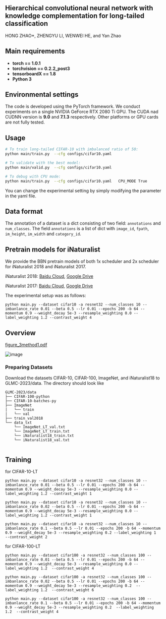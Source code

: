 ## Hierarchical convolutional neural network with knowledge complementation for long-tailed classification
HONG ZHAO*, ZHENGYU LI, WENWEI HE, and Yan Zhao 

## Main requirements

  * **torch == 1.0.1**
  * **torchvision == 0.2.2_post3**
  * **tensorboardX == 1.8**
  * **Python 3**


## Environmental settings
The code is developed using the PyTorch framework. We conduct experiments on a single NVIDIA GeForce RTX 2080 Ti GPU. 
The CUDA nad CUDNN version is **9.0** and **7.1.3** respectively.
Other platforms or GPU cards are not fully tested.


## Usage
```bash
# To train long-tailed CIFAR-10 with imbalanced ratio of 50:
python main/train.py  --cfg configs/cifar10.yaml     

# To validate with the best model:
python main/valid.py  --cfg configs/cifar10.yaml

# To debug with CPU mode:
python main/train.py  --cfg configs/cifar10.yaml   CPU_MODE True
```

You can change the experimental setting by simply modifying the parameter in the yaml file.

## Data format

The annotation of a dataset is a dict consisting of two field: `annotations` and `num_classes`.
The field `annotations` is a list of dict with
`image_id`, `fpath`, `im_height`, `im_width` and `category_id`.


## Pretrain models for iNaturalist

We provide the BBN pretrain models of both 1x scheduler and 2x scheduler for iNaturalist 2018 and iNaturalist 2017.

iNaturalist 2018: [Baidu Cloud](https://pan.baidu.com/s/1olDppTptZ5HYWsgQsMCPLQ), [Google Drive](https://drive.google.com/open?id=1B9ZEfMHqE-KQRKX6nQLQRm8ErFrnHaoE)

iNaturalist 2017: [Baidu Cloud](https://pan.baidu.com/s/1soxsHKKblhapew_wuEdKPQ), [Google Drive](https://drive.google.com/open?id=1yHme1iFQy-Lz_11yZJPlNd9bO_YPKlEU)

The experimental setup was as follows: 

````
python main.py --dataset cifar10 -a resnet32 --num_classes 10 --imbanlance_rate 0.01 --beta 0.5 --lr 0.01 --epochs 200 -b 64 --momentum 0.9 --weight_decay 5e-3 --resample_weighting 0.0 --label_weighting 1.2 --contrast_weight 4
````
## Overview
[figure_3method1.pdf](https://github.com/fhqxa/lzy_HCKC/files/13304999/figure_3method1.pdf)

![image](https://github.com/fhqxa/lzy_HCKC/assets/36149734/3d486754-f1d0-4636-a948-0efd1a69e518)


### Preparing Datasets
Download the datasets CIFAR-10, CIFAR-100, ImageNet, and iNaturalist18 to GLMC-2023/data. The directory should look like

````
GLMC-2023/data
├── CIFAR-100-python
├── CIFAR-10-batches-py
├── ImageNet
|   └── train
|   └── val
├── train_val2018
└── data_txt
    └── ImageNet_LT_val.txt
    └── ImageNet_LT_train.txt
    └── iNaturalist18_train.txt
    └── iNaturalist18_val.txt
    
````
## Training

for CIFAR-10-LT
````
python main.py --dataset cifar10 -a resnet32 --num_classes 10 --imbanlance_rate 0.01 --beta 0.5 --lr 0.01 --epochs 200 -b 64 --momentum 0.9 --weight_decay 5e-3 --resample_weighting 0.0 --label_weighting 1.2 --contrast_weight 1

python main.py --dataset cifar10 -a resnet32 --num_classes 10 --imbanlance_rate 0.02 --beta 0.5 --lr 0.01 --epochs 200 -b 64 --momentum 0.9 --weight_decay 5e-3 --resample_weighting 0.0 --label_weighting 1.2 --contrast_weight 1

python main.py --dataset cifar10 -a resnet32 --num_classes 10 --imbanlance_rate 0.1 --beta 0.5 --lr 0.01 --epochs 200 -b 64 --momentum 0.9 --weight_decay 5e-3 --resample_weighting 0.2 --label_weighting 1  --contrast_weight 2
````

for CIFAR-100-LT
````
python main.py --dataset cifar100 -a resnet32 --num_classes 100 --imbanlance_rate 0.01 --beta 0.5 --lr 0.01 --epochs 200 -b 64 --momentum 0.9 --weight_decay 5e-3 --resample_weighting 0.0 --label_weighting 1.2  --contrast_weight 4

python main.py --dataset cifar100 -a resnet32 --num_classes 100 --imbanlance_rate 0.02 --beta 0.5 --lr 0.01 --epochs 200 -b 64 --momentum 0.9 --weight_decay 5e-3 --resample_weighting 0.2  --label_weighting 1.2  --contrast_weight 6

python main.py --dataset cifar100 -a resnet32 --num_classes 100 --imbanlance_rate 0.1 --beta 0.5 --lr 0.01 --epochs 200 -b 64 --momentum 0.9 --weight_decay 5e-3 --resample_weighting 0.2  --label_weighting 1.2  --contrast_weight 4
````
